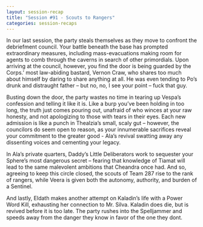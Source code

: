 ```yaml
---
layout: session-recap
title: "Session #91 - Scouts to Rangers"
categories: session-recaps
---
```


In our last session, the party steals themselves as they move to confront the debriefment council. Your battle beneath the base has prompted extraordinary measures, including mass-evacuations making room for agents to comb through the caverns in search of other primordials. Upon arriving at the council, however, you find the door is being guarded by the Corps.’ most law-abiding bastard, Vernon Craw, who shares too much about himself by daring to share anything at all. He was even tending to Po’s drunk and distraught father – but no, no, I see your point – fuck that guy.

Busting down the door, the party wastes no time in tearing up Vespa’s confession and telling it like it is. Like a burp you’ve been holding in too long, the truth just comes pouring out, unafraid of who winces at your raw honesty, and not apologizing to those with tears in their eyes. Each new admission is like a punch in Thealzia’s small, scaly gut – however, the councilors do seem open to reason, as your innumerable sacrifices reveal your commitment to the greater good - Ala’s revival swatting away any dissenting voices and cementing your legacy.

In Ala’s private quarters, Daddy’s Little Deliberators work to sequester your Sphere’s most dangerous secret – fearing that knowledge of Tiamat will lead to the same malevolent ambitions that Cheandra once had. And so, agreeing to keep this circle closed, the scouts of Team 287 rise to the rank of rangers, while Veera is given both the autonomy, authority, and burden of a Sentinel.

And lastly, Eldath makes another attempt on Kaladin’s life with a Power Word Kill, exhausting her connection to Mr. Silva. Kaladin does die, but is revived before it is too late. The party rushes into the Spelljammer and speeds away from the danger they know in favor of the one they dont.

